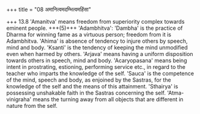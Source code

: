 +++
title = "08 अमानित्वमदम्भित्वमहिंसा"

+++
13.8 'Amanitva' means freedom from superiority complex towards eminent people. +++(5)+++ 
'Adambhitva': 'Dambha' is the practice of Dharma for winning
fame as a virtuous person; freedom from it is Adambhitva. 'Ahima' is
absence of tendency to injure others by speech, mind and body. 'Ksanti'
is the tendency of keeping the mind unmodified even when harmed by
others. 'Arjava' means having a uniform disposition towards others in
speech, mind and body. 'Acaryopasana' means being intent in prostrating,
estioning, performing service etc., in regard to the teacher who imparts
the knowledge of the self. 'Sauca' is the competence of the mind, speech
and body, as enjoined by the Sastras, for the knowledge of the self and
the means of this attainment. 'Sthairya' is possessing unshakable faith
in the Sastras concerning the self. 'Atma-vinigraha' means the turning
away from all objects that are different in nature from the self.

